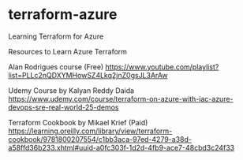 # terraform-azure

Learning Terraform for Azure 


Resources to Learn Azure Terraform 

Alan Rodrigues course (Free) 
https://www.youtube.com/playlist?list=PLLc2nQDXYMHowSZ4Lkq2jnZ0gsJL3ArAw 

Udemy Course by Kalyan Reddy Daida
https://www.udemy.com/course/terraform-on-azure-with-iac-azure-devops-sre-real-world-25-demos 

Terraform Cookbook by Mikael Krief (Paid) 
https://learning.oreilly.com/library/view/terraform-cookbook/9781800207554/c1bb3aca-97ed-4279-a38d-a58ffd36b233.xhtml#uuid-a0fc303f-1d2d-4fb9-ace7-48cbd3c24f33 

